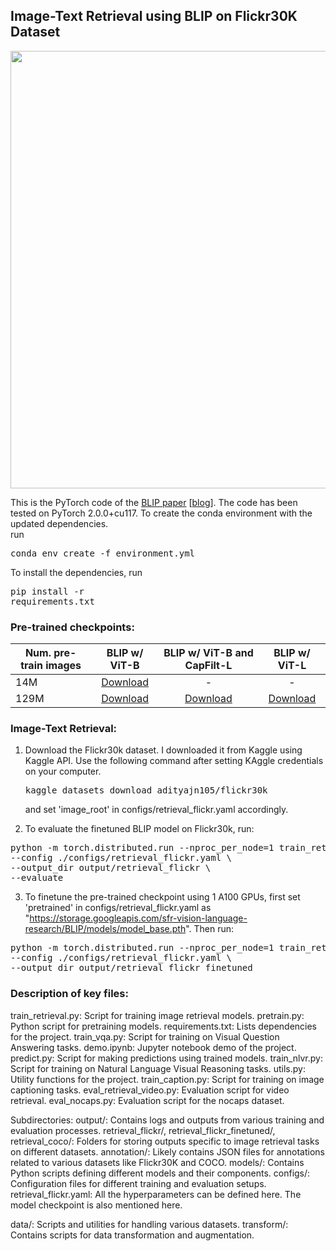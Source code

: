 ## Image-Text Retrieval using BLIP on Flickr30K Dataset




<img src="BLIP.gif" width="700">

This is the PyTorch code of the <a href="https://arxiv.org/abs/2201.12086">BLIP paper</a> [[blog](https://blog.salesforceairesearch.com/blip-bootstrapping-language-image-pretraining/)]. The code has been tested on PyTorch 2.0.0+cu117.
To create the conda environment with the updated dependencies. \
run <pre/>conda env create -f environment.yml </pre> 

To install the dependencies, run <pre/>pip install -r requirements.txt</pre> 




### Pre-trained checkpoints:
Num. pre-train images | BLIP w/ ViT-B | BLIP w/ ViT-B and CapFilt-L | BLIP w/ ViT-L 
--- | :---: | :---: | :---: 
14M | <a href="https://storage.googleapis.com/sfr-vision-language-research/BLIP/models/model_base_14M.pth">Download</a>| - | -
129M | <a href="https://storage.googleapis.com/sfr-vision-language-research/BLIP/models/model_base.pth">Download</a>| <a href="https://storage.googleapis.com/sfr-vision-language-research/BLIP/models/model_base_capfilt_large.pth">Download</a> | <a href="https://storage.googleapis.com/sfr-vision-language-research/BLIP/models/model_large.pth">Download</a>


### Image-Text Retrieval:
1. Download the Flickr30k dataset. 
I downloaded it from Kaggle using Kaggle API. 
Use the following command after setting KAggle credentials on your computer.
<pre/>kaggle datasets download adityajn105/flickr30k </pre> 
and set 'image_root' in configs/retrieval_flickr.yaml accordingly.

3. To evaluate the finetuned BLIP model on Flickr30k, run:
<pre>python -m torch.distributed.run --nproc_per_node=1 train_retrieval.py \
--config ./configs/retrieval_flickr.yaml \
--output_dir output/retrieval_flickr \
--evaluate</pre> 
3. To finetune the pre-trained checkpoint using 1 A100 GPUs, first set 'pretrained' in configs/retrieval_flickr.yaml as "https://storage.googleapis.com/sfr-vision-language-research/BLIP/models/model_base.pth". Then run:
<pre>python -m torch.distributed.run --nproc_per_node=1 train_retrieval.py \
--config ./configs/retrieval_flickr.yaml \
--output_dir output/retrieval_flickr_finetuned </pre> 

### Description of key files:
train_retrieval.py: Script for training image retrieval models.
pretrain.py: Python script for pretraining models.
requirements.txt: Lists dependencies for the project.
train_vqa.py: Script for training on Visual Question Answering tasks.
demo.ipynb: Jupyter notebook demo of the project.
predict.py: Script for making predictions using trained models.
train_nlvr.py: Script for training on Natural Language Visual Reasoning tasks.
utils.py: Utility functions for the project.
train_caption.py: Script for training on image captioning tasks.
eval_retrieval_video.py: Evaluation script for video retrieval.
eval_nocaps.py: Evaluation script for the nocaps dataset.

Subdirectories:
output/: Contains logs and outputs from various training and evaluation processes.
  retrieval_flickr/, retrieval_flickr_finetuned/, retrieval_coco/: Folders for storing outputs specific to image retrieval tasks on different datasets.
annotation/: Likely contains JSON files for annotations related to various datasets like Flickr30K and COCO.
models/: Contains Python scripts defining different models and their components.
configs/: Configuration files for different training and evaluation setups.
  retrieval_flickr.yaml: All the hyperparameters can be defined here. The model checkpoint is also mentioned here. 

data/: Scripts and utilities for handling various datasets.
transform/: Contains scripts for data transformation and augmentation.



